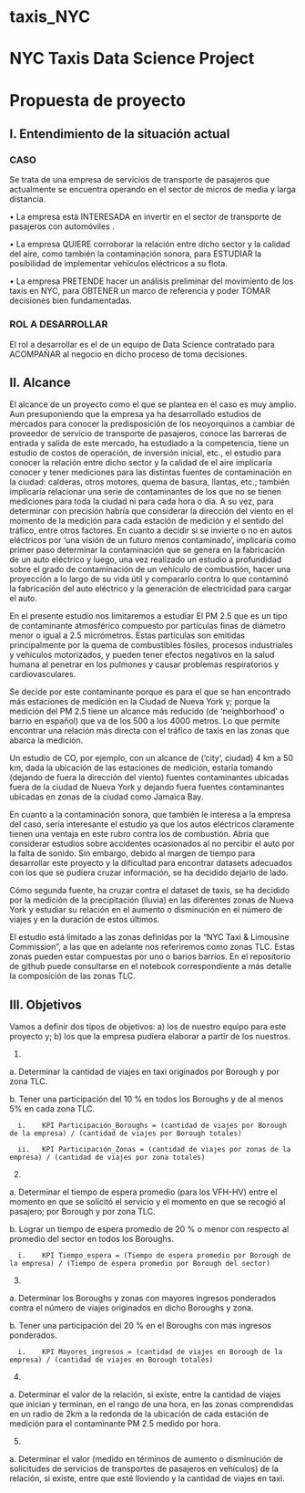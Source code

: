 # taxis_NYC
# NYC Taxis Data Science Project 

# Propuesta de proyecto


## I.	Entendimiento de la situación actual

### CASO

Se trata de una empresa de servicios de transporte de pasajeros que actualmente se encuentra operando en el sector de micros  de media y larga distancia.

•	La empresa está INTERESADA en invertir en el sector de transporte de pasajeros con automóviles .

•	La empresa QUIERE corroborar la relación entre dicho sector y la calidad del aire, como también la contaminación sonora, para ESTUDIAR la posibilidad de implementar vehículos eléctricos a su flota. 

•	La empresa PRETENDE hacer un análisis preliminar del movimiento de los taxis en NYC, para OBTENER un marco de referencia y poder TOMAR decisiones bien fundamentadas. 

### ROL A DESARROLLAR

El rol a desarrollar es el de un equipo de Data Science contratado para ACOMPAÑAR al negocio en dicho proceso de toma decisiones. 

## II.	Alcance

El alcance de un proyecto como el que se plantea en el caso es muy amplio. Aun presuponiendo que la empresa ya ha desarrollado estudios de mercados para conocer la predisposición de los neoyorquinos a cambiar de proveedor de servicio de transporte de pasajeros, conoce las barreras de entrada y salida de este mercado, ha estudiado a la competencia, tiene un estudio de costos de operación, de inversión inicial, etc., el estudio para conocer la relación entre dicho sector y la calidad de el aire implicaría conocer y tener mediciones para las distintas fuentes de contaminación en la ciudad: calderas, otros motores, quema de basura, llantas, etc.; también implicaría relacionar una serie de contaminantes de los que no se tienen mediciones para toda la ciudad ni para cada hora o día. A su vez, para determinar con precisión habría que considerar la dirección del viento en el momento de la medición para cada estación de medición y el sentido del tráfico, entre otros factores. 
En cuanto a decidir si se invierte o no en autos eléctricos por ‘una visión de un futuro menos contaminado’, implicaría como primer paso determinar la contaminación que se genera en la fabricación de un auto eléctrico y luego, una vez realizado un estudio a profundidad sobre el grado de contaminación de un vehículo de combustión, hacer una proyección a lo largo de su vida útil y compararlo contra lo que contaminó la fabricación del auto eléctrico y la generación de electricidad para cargar el auto. 

En el presente estudio nos limitaremos a estudiar El PM 2.5 que es un tipo de contaminante atmosférico compuesto por partículas finas de diámetro menor o igual a 2.5 micrómetros. Estas partículas son emitidas principalmente por la quema de combustibles fósiles, procesos industriales y vehículos motorizados, y pueden tener efectos negativos en la salud humana al penetrar en los pulmones y causar problemas respiratorios y cardiovasculares. 

Se decide por este contaminante porque es para el que se han encontrado más estaciones de medición en la Ciudad de Nueva York y; porque la medición del PM 2.5 tiene un alcance más reducido (de ‘neighborhood’ o barrio en español) que va de los 500 a los 4000 metros. Lo que permite encontrar una relación más directa con el tráfico de taxis en las zonas que abarca la medición. 

Un estudio de CO, por ejemplo, con un alcance de (‘city’, ciudad) 4 km a 50 km, dada la ubicación de las estaciones de medición, estaría tomando (dejando de fuera la dirección del viento) fuentes contaminantes ubicadas fuera de la ciudad de Nueva York y dejando fuera fuentes contaminantes ubicadas en zonas de la ciudad como Jamaica Bay. 

En cuanto a la contaminación sonora, que también le interesa a la empresa del caso, sería interesante el estudio ya que los autos eléctricos claramente tienen una ventaja en este rubro contra los de combustión. Abría que considerar estudios sobre accidentes ocasionados al no percibir el auto por la falta de sonido. Sin embargo, debido al margen de tiempo para desarrollar este proyecto y la dificultad para encontrar datasets adecuados con los que se pudiera cruzar información, se ha decidido dejarlo de lado. 

Cómo segunda fuente, ha cruzar contra el dataset de taxis, se ha decidido por la medición de la precipitación (lluvia) en las diferentes zonas de Nueva York y estudiar su relación en el aumento o disminución en el número de viajes y en la duración de estos últimos. 

El estudio está limitado a las zonas definidas por la “NYC Taxi & Limousine Commission”, a las que en adelante nos referiremos como zonas TLC. Estas zonas pueden estar compuestas por uno o barios barrios. En el repositorio de github puede consultarse en el notebook correspondiente a más detalle la composición de las zonas TLC.


## III.	Objetivos

Vamos a definir dos tipos de objetivos: a) los de nuestro equipo para este proyecto y; b) los que la empresa pudiera elaborar a partir de los nuestros. 

1.	

  a.	Determinar la cantidad de viajes en taxi originados por Borough y por zona TLC.
  
  b.	Tener una participación del 10 % en todos los Boroughs y de al menos 5% en cada zona TLC.
  
      i.	KPI Participación_Boroughs = (cantidad de viajes por Borough de la empresa) / (cantidad de viajes por Borough totales)
      
      ii.	KPI Participación_Zonas = (cantidad de viajes por zonas de la empresa) / (cantidad de viajes por zona totales)

2.	

  a.	Determinar el tiempo de espera promedio (para los VFH-HV) entre el momento en que se solicitó el servicio y el momento en que se recogió al pasajero; por Borough y por zona TLC. 
  
  b.	Lograr un tiempo de espera promedio de 20 % o menor con respecto al promedio del sector en todos los Boroughs. 
  
      i.	KPI Tiempo_espera = (Tiempo de espera promedio por Borough de la empresa) / (Tiempo de espera promedio por Borough del sector)

3.	

   a.	Determinar los Boroughs y zonas con mayores ingresos ponderados contra el número de viajes originados en dicho Boroughs y zona.
   
   b.	 Tener una participación del 20 % en el Boroughs con más ingresos ponderados. 
   
      i.	KPI Mayores_ingresos = (cantidad de viajes en Borough de la empresa) / (cantidad de viajes en Borough totales)
      
4.	

   a.	Determinar el valor de la relación, si existe, entre la cantidad de viajes que inician y terminan, en el rango de una hora, en las zonas comprendidas en un radio de 2km a la redonda de la ubicación de cada estación de medición para el contaminante PM 2.5 medido por hora. 
   
5.	

   a.	Determinar el valor (medido en términos de aumento o disminución de solicitudes de servicios de transportes de pasajeros en vehículos) de la relación, si existe, entre que esté lloviendo y la cantidad de viajes en taxi.  
